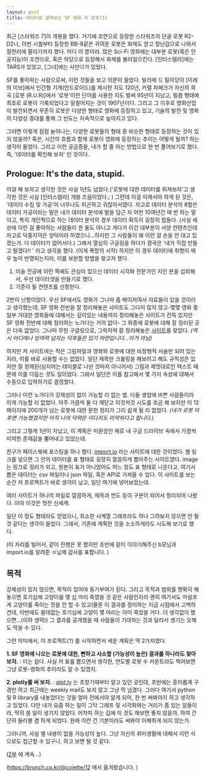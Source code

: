```yaml
---
layout: post
title: 데이터로 살펴보는 SF 영화 속 로봇(1)
---
```


최근 [스타워즈 7]이 개봉을 했다. 거기에 조연으로 등장한 스타워즈의 단골 로봇 R2-D2나, 이번 시퀄부터 등장한 BB-8같은 귀여운 로봇은 화제도 얻고 장난감으로 나와서 절찬리에 팔리기까지 했다. 
어디 이 뿐이랴.  많은 Sci-Fi 영화에는 대부분 로봇(혹은 인공지능)이 조연으로, 혹은 악당으로 등장해서 화제를 불러일으킨다. [인터스텔라]에는 TARS가 있었고, [그녀]에는 사만다가 있었다. 

SF를 좋아하는 사람으로써, 이런 것들을 보고 의문이 들었다. 빌리에 드 릴아당이 [미래의 이브]에서 인간형 기계(안드로이드)를 제시한 지도 120년, 카렐 차페크가 자신의 희곡 [로봇 (R.U.R)]에서 '로봇'이란 단어를 사용한 지도 벌써 95년이 지났고, 필름 형태에 최초로 로봇이 기록되었다고 일컬어지는 것이 1907년이다. 그리고 그 이후로 영화산업이 발전되면서 꾸준히 로봇은 다양한 형태로 영화에 등장하고 있고, 기술의 발전 및 영화의 다양성 증대를 통해 그 빈도는 지속적으로 높아지고 있다.

그러면 이렇게 점점 늘어나는, 다양한 로봇들의 형태 중 비슷한 형태로 등장하는 것이 있지 않을까? 혹은, 시간의 흐름과 함께 로봇이 영화에 등장하는 추이는 어떻게 될까? 하는 생각이 들었다.
그리고 이런 궁금증을, 내가 할 줄 아는 방법으로 한 번 풀어보기로 했다. 즉, '데이터를 확인해 보자' 인 것이다.

## Prologue: It's the data, stupid.
이걸 해 보자고 생각한 것은 사실 1년도 넘었다.('로봇에 대한 데이터를 뒤져보자'고 생각한 것은 사실 [인터스텔라] 개봉 즈음이었다.; ) 그런데 이걸 이제서야 하게 된 것은,  '데이터 수집 및 가공'이 너무나도 피곤하고 귀찮아서였다. 자고로 데이터 분석의 8할은 데이터 가공이라는 말은 내가 데이터 분석에 발을 담근 지 어언 10여년간 매 번 하는 말이고, 특히 개인적으로 하는 데이터 분석의 경우 데이터 획득이 굉장히 힘들다. (사실 세상에 이런 걸 좋아하는 사람들이 한 둘도 아니고 게다가 이건 대부분이 서양 컨텐츠인데 자고로 덕중지덕은 양덕이라 하였으니...하지만 그 사람들이 왜 이런 걸 손을 안 대고 있겠는가. 다 데이터가 없어서다.) 그래서 열심히 구글링을 하다가 결국은 '내가 직접 만들고 말겠다!! ' 라고 생각을 했다. (이게 폭망의 시작)
하지만 이 경우 데이터에 취향이 매우 높이 반영되는지라, 이를 보완할 방법을 찾고자 했다.

1. 미술 전공에 이런 쪽에도 관심이 있으신 데이터 시각화 전문가인 지인 분을 섭외해서, 우선 데이터셋을 만들기로 했다. 
2. 기준이 될 컨텐츠를 선정한다. 

2번이 난항이었다. 우선 SF에서도 영화가 그나마 좀 메이저여서 자료들이 있을 것이라고 생각했는데, SF 영화 전반을 잘 정리해놓은 사이트도 그다지 많지 않고-몇몇 영화 중 일부 거대한 영화들에 대해서는 깊이있는 내용까지 정리해놓은 사이트가 잔뜩 있지만 SF 영화 전반에 대해 정리하는 노가다는 거의 없다- 그 와중에 로봇에 대해 잘 정리된 곳은 더욱 없었다. 그나마 무한 구글링으로, 그럭저럭 잘 정리해놓은 [사이트](http://www.filmsite.org/robotsinfilm1.html)를 찾았다. 
*(역시 어디에나 잉여력 넘치는 덕후들은 있기 마련입니다...이거 아님)*

하지만 저 사이트에는 작은 그림파일과 영화와 로봇에 대한 비정형적 서술만 되어 있는지라, 이를 바로 사용할 수는 없었다. 일단 제목만 크롤링을 해보려고 해도 규칙성은 있지만 잘 정제된(심지어는 테이블로 나뉜 것마저 아니어서) 그림과 제멋대로인 텍스트 때문에 이를 다듬는 것도 일이었다. 그래서 일단은 이를 참고해서 몇 가지 속성에 대해서 수동으로 입력하기로 결정했다. 

그러나 이런 노가다가 강제성이 없이 가능할 리 없는 법. 다들 생업에 바쁜 사람들이라 이게 가능할 리 없었다. 아주 가끔씩 둘 다 깨닫고 이것저것 시도를 조금 해 보지만 이 12페이지에 200개가 넘는 로봇에 대한 문헌 정리가 그리 쉽게 될 리 없었다. *(내가 로봇 덕후면 가능했겠지만 아직 나의 덕력은 이다지도 미약하다고 합니다.)*

그리고 그렇게 1년이 지났고, 이 계획은 미완성인 채로 내 구글 드라이브 속에서 가끔씩 미약한 존재감을 뿜어내고 있었는데.

친구가 페이스북에 포스팅을 하나 했다. [import.io](http://import.io) 라는 사이트에 대한 것이었다. 웹 링크를 넣으면 그 안의 데이터를 표 형태로 굉장히 깔끔하게 뽑아주는 사이트였다. image 는 링크로 정리가 되고, 원본이 표가 아니었어도 어느 정도 표 형태로 나온다고. 여기서 뽑은 데이터는 csv 파일이나 json 파일, 혹은 API로 가져올 수 있다. 이 사이트를 보는 순간 저 프로젝트가 바로 생각이 났고, 일단 여기에 넣어보았는데.

여러 사이트가 하나의 파일로 깔끔하게, 제목과 연도 등이 구분이 되어서 정리되어 나왔다. 아아 이것은 멋진 신세계.

일단 이 정도 형태라도 얻었으니, 최소한 시계열 그래프라도 하나 그려보지 않으면 안 될 것 같다는 생각이 들었다. 그래서, 기존에 계획한 것을 소소하게라도 시도해 보기로 했다.

(이 자리를 빌어서, 같이 진행은 못 했지만 초반에 같이 이야기해주신 b모님과 import.io를 알려준 ㅇ님께 감사를 표합니다. )

## 목적
강제성이 있지 않으면, 목적이 있어야 동기부여가 된다. 그리고 목적과 범위를 명확히 해놓으면 호기심에 고양이를 몇 십 마리 죽였을 것 같은 사람인지라 괜히 여기서도 어설프게 고양이를 죽이는 짓을 안 할 수 있고(물론 이 결과를 정리하는 지금 시점에서 고백하건데, 이번에도 쓸데없는 호기심에 고양이 몇 마리는 이미 죽었을 거다. 더 생각없이 했으면...(이하 생략)) 그 결과를 공개했을 때 사람들이 기대하는 것과 달라서 생기는 오해도 막을 수 있다. 

그런 의미에서, 이 프로젝트(?) 를 시작하면서 세운 계획은 딱 2가지였다.

**1. SF 영화에 나오는 로봇에 대한, 뻔하고 사소할 (가능성이 높은) 결과를 하나라도 찾아보자.**
  : 이는 쉽다. 사실 저 표를 뽑으면서 생각한, 연도별 로봇 수 카운트라도 찍어보면 그냥 로봇-영화의 추이라도 알 수 있겠지.

**2. plotly를 써 보자.**
  : [plot.ly](http://plot.ly) 는 초창기때부터 알고 있던 곳인데, 초반에는 흥미롭게 구경만 하고 최근에는 weekly mail도 보지 않고 그냥 막 넘겼다. 그러다 여기서 python 및 R library를 내놓았다는 것을 얼마 전에서야 알게 되어, 한 번 써봐야지 하고 생각하고 있었다. 다만 내가 요즘 하는 일이 그닥 그래프 및 시각화와는 거리가 좀 있는 일들이라, 딱히 쓸 일이 생기지 않았다. 어차피 하는 김에 이 것도 해보면 좋지 않을까, 하여 간단히 둘러볼 겸 하게 되었다. 원래 이런 건 기본이라도 써봐야 이해하게 되지 않는가.


그러니까, 사실 별 내용이 없을 가능성이 높다. 그냥 자신의 취미생활에 대해서 이런 식으로도 접근할 수 있구나, 하고 보면 될 것 같다.

([2부](http://cojette.github.io/robotdata2) 에 계속...)

(https://brunch.co.kr/@cojette/12 에서 옮겨왔습니다. )
